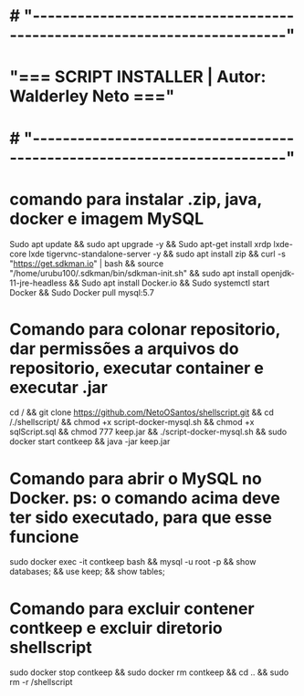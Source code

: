 # # "------------------------------------------------------------------------"
# "===  SCRIPT INSTALLER  |  Autor: Walderley Neto ==="
# # "------------------------------------------------------------------------"

# comando para instalar .zip, java, docker e imagem MySQL
Sudo apt update && sudo apt upgrade -y && Sudo apt-get install xrdp lxde-core lxde tigervnc-standalone-server -y && sudo apt install zip && curl -s "https://get.sdkman.io" | bash && source "/home/urubu100/.sdkman/bin/sdkman-init.sh" && sudo apt install openjdk-11-jre-headless && Sudo apt install Docker.io && Sudo systemctl start Docker && Sudo Docker pull mysql:5.7

# Comando para colonar repositorio, dar permissões a arquivos do repositorio, executar container e executar .jar
cd / && git clone https://github.com/NetoOSantos/shellscript.git && cd /./shellscript/ && chmod +x script-docker-mysql.sh && chmod +x sqlScript.sql && chmod 777 keep.jar && ./script-docker-mysql.sh && sudo docker start contkeep && java -jar keep.jar

# Comando para abrir o MySQL no Docker. ps: o comando acima deve ter sido executado, para que esse funcione
sudo docker exec -it contkeep bash && mysql -u root -p && show databases; && use keep; && show tables;

# Comando para excluir contener contkeep e excluir diretorio shellscript
sudo docker stop contkeep && sudo docker rm contkeep && cd .. && sudo rm -r /shellscript


